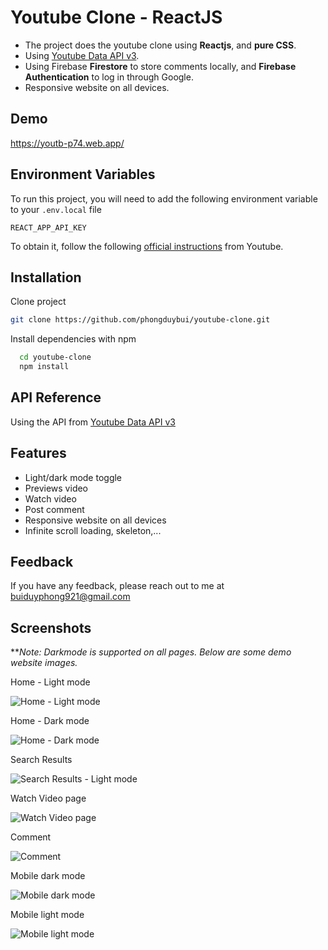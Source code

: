 
# Youtube Clone - ReactJS

- The project does the youtube clone using **Reactjs**, and **pure CSS**.  
- Using [Youtube Data API v3](https://developers.google.com/youtube/v3/docs).
- Using Firebase **Firestore** to store comments locally, and **Firebase Authentication** to log in through Google.
- Responsive website on all devices.
## Demo

https://youtb-p74.web.app/

  
## Environment Variables

To run this project, you will need to add the following environment variable to your ``.env.local`` file

`REACT_APP_API_KEY`

To obtain it, follow the following [official instructions](https://developers.google.com/youtube/v3/getting-started) from Youtube.


  
## Installation 

Clone project

```bash
git clone https://github.com/phongduybui/youtube-clone.git
```

Install dependencies with npm

```bash 
  cd youtube-clone
  npm install
```
    
## API Reference
Using the API from [Youtube Data API v3](https://developers.google.com/youtube/v3/docs)


  
## Features

- Light/dark mode toggle
- Previews video
- Watch video
- Post comment
- Responsive website on all devices
- Infinite scroll loading, skeleton,...
## Feedback

If you have any feedback, please reach out to me at buiduyphong921@gmail.com

  
## Screenshots
***Note: Darkmode is supported on all pages. Below are some demo website images.*  

Home - Light mode  

![Home - Light mode](https://i.imgur.com/EdNkdrt.png)


Home - Dark mode

![Home - Dark mode](https://i.imgur.com/qwmgckT.png)

Search Results

![Search Results - Light mode](https://i.imgur.com/oo85GKt.png)

Watch Video page

![Watch Video page](https://i.imgur.com/KnomIwD.png)

Comment

![Comment](https://i.imgur.com/JViLdL3.png)

Mobile dark mode

![Mobile dark mode](https://i.imgur.com/pTCeq5R.png)


Mobile light mode

![Mobile light mode](https://i.imgur.com/W8DrfiU.png)
